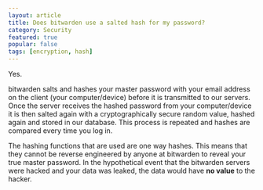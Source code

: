 ```yaml
---
layout: article
title: Does bitwarden use a salted hash for my password?
category: Security
featured: true
popular: false
tags: [encryption, hash]
---
```


Yes.

bitwarden salts and hashes your master password with your email address on the client (your computer/device) before it is
transmitted to our servers. Once the server receives the hashed password from your computer/device it is then salted
again with a cryptographically secure random value, hashed again and stored in our database. This process is repeated and
hashes are compared every time you log in.

The hashing functions that are used are one way hashes. This means that they cannot be reverse engineered by anyone at
bitwarden to reveal your true master password. In the hypothetical event that the bitwarden servers were hacked and your
data was leaked, the data would have **no value** to the hacker.